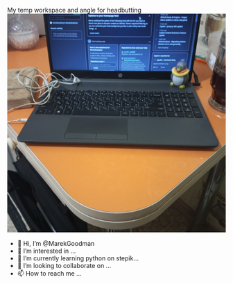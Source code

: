 

My temp workspace and angle for headbutting
![place for faceboom](forgit.jpg)


- 👋 Hi, I’m @MarekGoodman
- 👀 I’m interested in ...
- 🌱 I’m currently learning python on stepik...
- 💞️ I’m looking to collaborate on ...
- 📫 How to reach me ...

<!---
MarekGoodman/MarekGoodman is a ✨ special ✨ repository because its `README.md` (this file) appears on your GitHub profile.
You can click the Preview link to take a look at your changes.
--->
